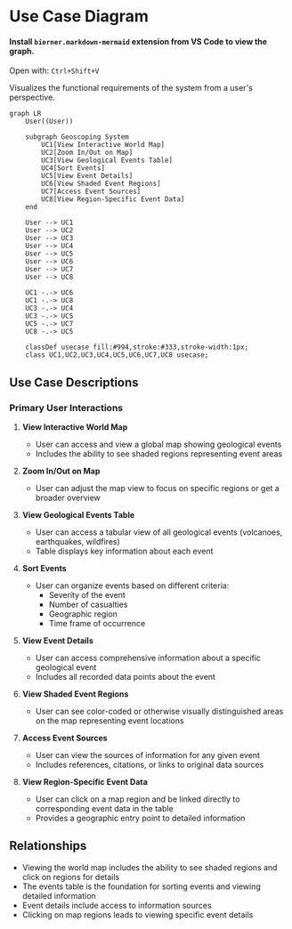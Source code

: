# Use Case Diagram

#### Install `bierner.markdown-mermaid` extension from VS Code to view the graph.

Open with: `Ctrl+Shift+V`

Visualizes the functional requirements of the system from a user's perspective.

```mermaid
graph LR
    User((User))

    subgraph Geoscoping System
        UC1[View Interactive World Map]
        UC2[Zoom In/Out on Map]
        UC3[View Geological Events Table]
        UC4[Sort Events]
        UC5[View Event Details]
        UC6[View Shaded Event Regions]
        UC7[Access Event Sources]
        UC8[View Region-Specific Event Data]
    end

    User --> UC1
    User --> UC2
    User --> UC3
    User --> UC4
    User --> UC5
    User --> UC6
    User --> UC7
    User --> UC8

    UC1 -.-> UC6
    UC1 -.-> UC8
    UC3 -.-> UC4
    UC3 -.-> UC5
    UC5 -.-> UC7
    UC8 -.-> UC5

    classDef usecase fill:#994,stroke:#333,stroke-width:1px;
    class UC1,UC2,UC3,UC4,UC5,UC6,UC7,UC8 usecase;
```

## Use Case Descriptions

### Primary User Interactions

1. **View Interactive World Map**

   - User can access and view a global map showing geological events
   - Includes the ability to see shaded regions representing event areas

2. **Zoom In/Out on Map**

   - User can adjust the map view to focus on specific regions or get a broader overview

3. **View Geological Events Table**

   - User can access a tabular view of all geological events (volcanoes, earthquakes, wildfires)
   - Table displays key information about each event

4. **Sort Events**

   - User can organize events based on different criteria:
     - Severity of the event
     - Number of casualties
     - Geographic region
     - Time frame of occurrence

5. **View Event Details**

   - User can access comprehensive information about a specific geological event
   - Includes all recorded data points about the event

6. **View Shaded Event Regions**

   - User can see color-coded or otherwise visually distinguished areas on the map representing event locations

7. **Access Event Sources**

   - User can view the sources of information for any given event
   - Includes references, citations, or links to original data sources

8. **View Region-Specific Event Data**
   - User can click on a map region and be linked directly to corresponding event data in the table
   - Provides a geographic entry point to detailed information

## Relationships

- Viewing the world map includes the ability to see shaded regions and click on regions for details
- The events table is the foundation for sorting events and viewing detailed information
- Event details include access to information sources
- Clicking on map regions leads to viewing specific event details
